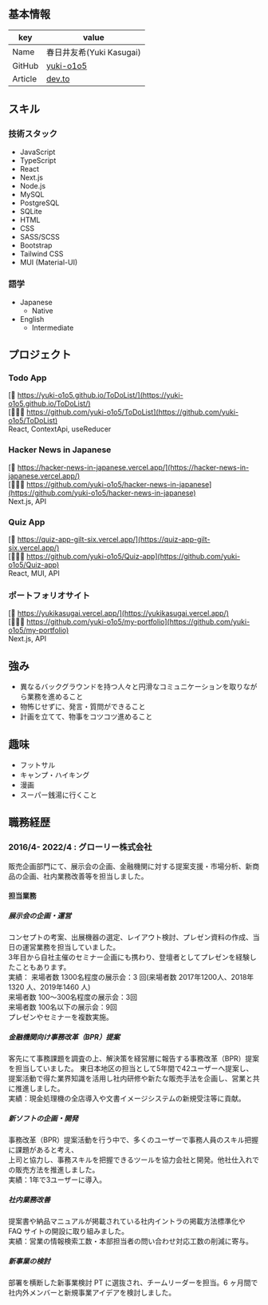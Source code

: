 
## 基本情報

| key     | value                                     |
| ------- | ----------------------------------------- |
| Name    | 春日井友希(Yuki Kasugai)                  |
| GitHub  | [yuki-o1o5](https://github.com/yuki-o1o5) |
| Article | [dev.to](https://dev.to/yukio1o5)         |

## スキル

### 技術スタック
- JavaScript
- TypeScript
- React
- Next.js
- Node.js
- MySQL
- PostgreSQL
- SQLite
- HTML
- CSS
- SASS/SCSS
- Bootstrap
- Tailwind CSS
- MUI (Material-UI)

### 語学

- Japanese
  - Native
- English
  - Intermediate

## プロジェクト
### Todo App  
[🔗&nbsp;https://yuki-o1o5.github.io/ToDoList/](https://yuki-o1o5.github.io/ToDoList/)  
[👩🏻‍💻&nbsp;https://github.com/yuki-o1o5/ToDoList](https://github.com/yuki-o1o5/ToDoList)   
React, ContextApi, useReducer  

### Hacker News in Japanese  
[🔗&nbsp;https://hacker-news-in-japanese.vercel.app/](https://hacker-news-in-japanese.vercel.app/)  
[👩🏻‍💻&nbsp;https://github.com/yuki-o1o5/hacker-news-in-japanese](https://github.com/yuki-o1o5/hacker-news-in-japanese)  
Next.js, API

### Quiz App
[🔗&nbsp;https://quiz-app-gilt-six.vercel.app/](https://quiz-app-gilt-six.vercel.app/)    
[👩🏻‍💻&nbsp;https://github.com/yuki-o1o5/Quiz-app](https://github.com/yuki-o1o5/Quiz-app)  
React, MUI, API  

### ポートフォリオサイト   
[🔗&nbsp;https://yukikasugai.vercel.app/](https://yukikasugai.vercel.app/)   
[👩🏻‍💻&nbsp;https://github.com/yuki-o1o5/my-portfolio](https://github.com/yuki-o1o5/my-portfolio)   
Next.js, API  

## 強み

- 異なるバックグラウンドを持つ人々と円滑なコミュニケーションを取りながら業務を進めること
- 物怖じせずに、発言・質問ができること
- 計画を立てて、物事をコツコツ進めること

## 趣味

- フットサル
- キャンプ・ハイキング
- 漫画
- スーパー銭湯に行くこと

## 職務経歴

### 2016/4- 2022/4 : グローリー株式会社

販売企画部門にて、展示会の企画、金融機関に対する提案支援・市場分析、新商品の企画、社内業務改善等を担当しました。

#### 担当業務
##### 展示会の企画・運営
コンセプトの考案、出展機器の選定、レイアウト検討、プレゼン資料の作成、当日の運営業務を担当していました。  
3年目から自社主催のセミナー企画にも携わり、登壇者としてプレゼンを経験したこともあります。  
実績：
来場者数 1300名程度の展示会：3 回(来場者数 2017年1200人、2018年1320 人、2019年1460 人)  
来場者数 100～300名程度の展示会：3回  
来場者数 100名以下の展示会：9回  
プレゼンやセミナーを複数実施。  
##### 金融機関向け事務改革（BPR）提案
客先にて事務課題を調査の上、解決策を経営層に報告する事務改革（BPR）提案を担当していました。
東日本地区の担当として5年間で42ユーザーへ提案し、提案活動で得た業界知識を活用し社内研修や新たな販売手法を企画し、営業と共に推進しました。  
実績：現金処理機の全店導入や文書イメージシステムの新規受注等に貢献。
##### 新ソフトの企画・開発
事務改革（BPR）提案活動を行う中で、多くのユーザーで事務人員のスキル把握に課題があると考え、  
上司と協力し、事務スキルを把握できるツールを協力会社と開発。他社仕入れでの販売方法を推進しました。   
実績：1年で3ユーザーに導入。  
##### 社内業務改善
提案書や納品マニュアルが掲載されている社内イントラの掲載方法標準化や FAQ サイトの開設に取り組みました。  
実績：営業の情報検索工数・本部担当者の問い合わせ対応工数の削減に寄与。
##### 新事業の検討
部署を横断した新事業検討 PT に選抜され、チームリーダーを担当。6 ヶ月間で社内外メンバーと新規事業アイデアを検討しました。

